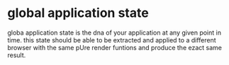 # global application state

globa application state is the dna of your application at any given point in time.  this state should be able to be extracted 
and applied to a different browser with the same pUre render funtions and produce the ezact same result.
